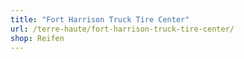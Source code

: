 ```yaml
---
title: "Fort Harrison Truck Tire Center"
url: /terre-haute/fort-harrison-truck-tire-center/
shop: Reifen
---
```

